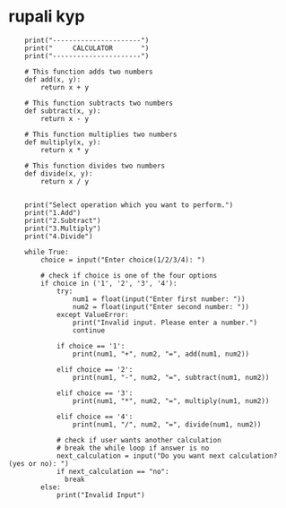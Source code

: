 # rupali kyp
        print("----------------------")
        print("     CALCULATOR       ")
        print("----------------------")
        
        # This function adds two numbers
        def add(x, y):
            return x + y
        
        # This function subtracts two numbers
        def subtract(x, y):
            return x - y
        
        # This function multiplies two numbers
        def multiply(x, y):
            return x * y
        
        # This function divides two numbers
        def divide(x, y):
            return x / y


        print("Select operation which you want to perform.")
        print("1.Add")
        print("2.Subtract")
        print("3.Multiply")
        print("4.Divide")
        
        while True:
            choice = input("Enter choice(1/2/3/4): ")

            # check if choice is one of the four options
            if choice in ('1', '2', '3', '4'):
                try:
                    num1 = float(input("Enter first number: "))
                    num2 = float(input("Enter second number: "))
                except ValueError:
                    print("Invalid input. Please enter a number.")
                    continue
        
                if choice == '1':
                    print(num1, "+", num2, "=", add(num1, num2))
        
                elif choice == '2':
                    print(num1, "-", num2, "=", subtract(num1, num2))

                elif choice == '3':
                    print(num1, "*", num2, "=", multiply(num1, num2))
        
                elif choice == '4':
                    print(num1, "/", num2, "=", divide(num1, num2))
                
                # check if user wants another calculation
                # break the while loop if answer is no
                next_calculation = input("Do you want next calculation? (yes or no): ")
                if next_calculation == "no":
                  break
            else:
                print("Invalid Input")
